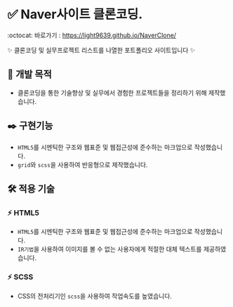 # ✅ Naver사이트 클론코딩.
:octocat: 바로가기 : https://light9639.github.io/NaverClone/

<!-- <img src="https://github.com/light9639/NaverClone/assets/95972251/0103b5b5-5227-41eb-acb4-c350fc5a94b5" alt="Naver" /><br/> -->

✨ 클론코딩 및 실무프로젝트 리스트를 나열한 포트폴리오 사이트입니다 ✨
## :dart: 개발 목적
- 클론코딩을 통한 기술향상 및 실무에서 경험한 프로젝트들을 정리하기 위해 제작했습니다.
## :black_nib: 구현기능
- `HTML5`를 시멘틱한 구조와 웹표준 및 웹접근성에 준수하는 마크업으로 작성했습니다.
- `grid`와 `scss`을 사용하여 반응형으로 제작했습니다.
## :hammer_and_wrench: 적용 기술
### :zap: HTML5
- `HTML5`를 시멘틱한 구조와 웹표준 및 웹접근성에 준수하는 마크업으로 작성했습니다.
- `IR기법`을 사용하여 이미지를 볼 수 없는 사용자에게 적절한 대체 텍스트를 제공하였습니다.
### :zap: SCSS
- CSS의 전처리기인 `scss`을 사용하여 작업속도를 높였습니다. 
